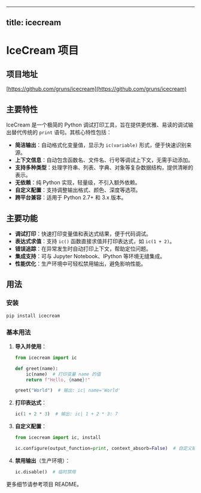 
---
title: icecream
---

# IceCream 项目

## 项目地址
[https://github.com/gruns/icecream](https://github.com/gruns/icecream)

## 主要特性
IceCream 是一个极简的 Python 调试打印工具，旨在提供更优雅、易读的调试输出替代传统的 `print` 语句。其核心特性包括：
- **简洁输出**：自动格式化变量值，显示为 `ic(variable)` 形式，便于快速识别来源。
- **上下文信息**：自动包含函数名、文件名、行号等调试上下文，无需手动添加。
- **支持多种类型**：处理字符串、列表、字典、对象等复杂数据结构，提供清晰的表示。
- **无依赖**：纯 Python 实现，轻量级，不引入额外依赖。
- **自定义配置**：支持调整输出格式、颜色、深度等选项。
- **跨平台兼容**：适用于 Python 2.7+ 和 3.x 版本。

## 主要功能
- **调试打印**：快速打印变量值和表达式结果，便于代码调试。
- **表达式求值**：支持 `ic()` 函数直接求值并打印表达式，如 `ic(1 + 2)`。
- **错误追踪**：在异常发生时自动打印上下文，帮助定位问题。
- **集成支持**：可与 Jupyter Notebook、IPython 等环境无缝集成。
- **性能优化**：生产环境中可轻松禁用输出，避免影响性能。

## 用法
### 安装
```bash
pip install icecream
```

### 基本用法
1. **导入并使用**：
   ```python
   from icecream import ic

   def greet(name):
       ic(name)  # 打印变量 name 的值
       return f"Hello, {name}!"

   greet("World")  # 输出: ic| name='World'
   ```

2. **打印表达式**：
   ```python
   ic(1 + 2 * 3)  # 输出: ic| 1 + 2 * 3: 7
   ```

3. **自定义配置**：
   ```python
   from icecream import ic, install

   ic.configure(output_function=print, context_absorb=False)  # 自定义输出函数
   ```

4. **禁用输出**（生产环境）：
   ```python
   ic.disable()  # 临时禁用
   ```

更多细节请参考项目 README。
